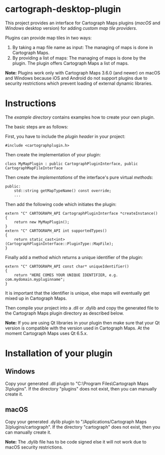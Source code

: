 # cartograph-desktop-plugin
This project provides an interface for Cartograph Maps plugins (*macOS* and *Windows* desktop version) for adding *custom map tile providers*.

Plugins can provide map tiles in two ways:
1. By taking a map file name as input: The managing of maps is done in Cartograph Maps.
2. By providing a list of maps: The managing of maps is done by the plugin. The plugin offers Cartograph Maps a list of maps.

**Note:** Plugins work only with Cartograph Maps 3.6.0 (and newer) on macOS and Windows because iOS and Android do not support plugins due to security restrictions which prevent loading of external dynamic libraries.
 
# Instructions
The *example directory* contains examples how to create your own plugin.

The basic steps are as follows:

First, you have to include the *plugin header* in your project:
```
#include <cartographplugin.h>
```

Then create the implementation of your plugin:
```
class MyMapPlugin : public CartographPluginInterface, public CartographMapFileInterface
```

Then create the *implementations* of the interface's pure virtual *methods*:
```
public:
	std::string getMapTypeName() const override;
	...
```

Then add the following code which initiates the plugin:
```
extern "C" CARTOGRAPH_API CartographPluginInterface *createInstance()
{
    return new MyMapPlugin();
}
extern "C" CARTOGRAPH_API int supportedTypes()
{
    return static_cast<int>(CartographPluginInterface::PluginType::MapFile);
}
```

Finally add a method which returns a unique identifier of the plugin:
```
extern "C" CARTOGRAPH_API const char* uniqueIdentifier()
{
    return "HERE COMES YOUR UNIQUE IDENTIFIER, e.g. com.mydomain.mypluginname";
}
```
It is important that the identifier is unique, else maps will eventually get mixed up in Cartograph Maps.


Then compile your project into a .dll or .dylib and copy the generated file to the Cartograph Maps plugin directory as described below.

**Note:** If you are using Qt libraries in your plugin then make sure that your Qt version is compatible with the version used in Cartograph Maps. At the moment Cartograph Maps uses Qt 6.5.x.

# Installation of your plugin

## Windows
Copy your generated .dll plugin to "C:\Program Files\Cartograph Maps 3\plugins". If the directory "plugins" does not exist, then you can manually create it.

## macOS
Copy your generated .dylib plugin to "/Applications/Cartograph Maps 3/plugins/cartograph". If the directory "cartograph" does not exist, then you can manually create it.

**Note:** The .dylib file has to be code signed else it will not work due to macOS security restrictions.